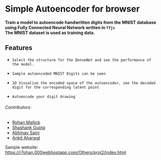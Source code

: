 # Simple Autoencoder for browser

**Train a model to autoencode handwritten digits from the MNIST database using Fully Connected Neural Network written in `Tfjs`
<br> The MNIST dataset is used as training data.**

## Features

- `Select the structure for the DenseNet and see the performance of the model. `

- `Sample autoencoded MNIST Digits can be seen`

- `2D Visualize the encoded space of the autoencoder, see the decoded digit for the corresponding latent point`  

- `Autoencode your digit drawing`

###### Contributors:
- [Rohan Mallick](https://github.com/r7rohan)
- [Shashank Gupta](https://github.com/gupta1912) 
- [Abhinav Saini](https://github.com/abhinavsaini9)
- [Ankit Aharwal](https://github.com/ankitaharwal)

Sample website:
https://r7ohan.000webhostapp.com/Others/proj2/index.html
